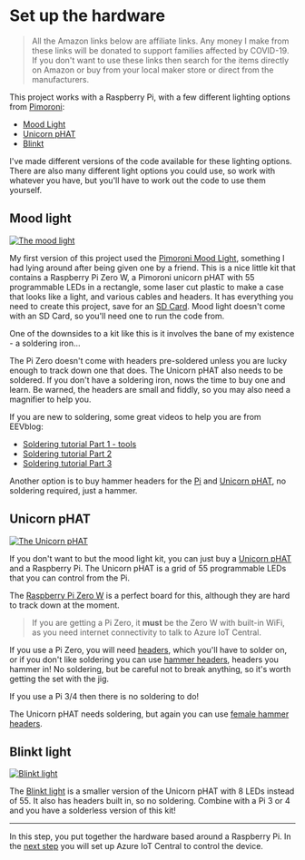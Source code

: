# Set up the  hardware

> All the Amazon links below are affiliate links. Any money I make from these links will be donated to support families affected by COVID-19. If you don't want to use these links then search for the items directly on Amazon or buy from your local maker store or direct from the manufacturers.

This project works with a Raspberry Pi, with a few different lighting options from [Pimoroni](https://shop.pimoroni.com):

* [Mood Light](https://amzn.to/2TMqckO)
* [Unicorn pHAT](https://amzn.to/2U02HUl)
* [Blinkt](https://shop.pimoroni.com/products/blinkt)

I've made different versions of the code available for these lighting options. There are also many different light options you could use, so work with whatever you have, but you'll have to work out the code to use them yourself.

## Mood light

[![The mood light](https://cdn.shopify.com/s/files/1/0174/1800/products/zero-w-kits-square-2_284x284.jpg?v=1488325554)](https://amzn.to/2TMqckO)

My first version of this project used the [Pimoroni Mood Light](https://amzn.to/2TMqckO), something I had lying around after being given one by a friend. This is a nice little kit that contains a Raspberry Pi Zero W, a Pimoroni unicorn pHAT with 55 programmable LEDs in a rectangle, some laser cut plastic to make a case that looks like a light, and various cables and headers. It has everything you need to create this project, save for an [SD Card](https://amzn.to/38L5VAk). Mood light doesn't come with an SD Card, so you'll need one to run the code from.

One of the downsides to a kit like this is it involves the bane of my existence - a soldering iron...

The Pi Zero doesn't come with headers pre-soldered unless you are lucky enough to track down one that does. The Unicorn pHAT also needs to be soldered. If you don't have a soldering iron, nows the time to buy one and learn. Be warned, the headers are small and fiddly, so you may also need a magnifier to help you.

If you are new to soldering, some great videos to help you are from EEVblog:

* [Soldering tutorial Part 1 - tools](https://youtu.be/J5Sb21qbpEQ)
* [Soldering tutorial Part 2](https://youtu.be/fYz5nIHH0iY)
* [Soldering tutorial Part 3](https://youtu.be/b9FC9fAlfQE)

Another option is to buy hammer headers for the [Pi](https://shop.pimoroni.com/products/gpio-hammer-header?variant=35643318026) and [Unicorn pHAT](https://shop.pimoroni.com/products/gpio-hammer-header?variant=35643317962), no soldering required, just a hammer.

## Unicorn pHAT

[![The Unicorn pHAT](https://cdn.shopify.com/s/files/1/0174/1800/products/blinkenlights-large-1_1024x1024_fa43c980-1fe2-4514-97f6-2d47e0fc9fb9_284x284.jpg?v=1539264278)](https://amzn.to/2U02HUl)

If you don't want to but the mood light kit, you can just buy a [Unicorn pHAT](https://amzn.to/2U02HUl) and a Raspberry Pi. The Unicorn pHAT is a grid of 55 programmable LEDs that you can control from the Pi.

The [Raspberry Pi Zero W](https://amzn.to/3cRtfj7) is a perfect board for this, although they are hard to track down at the moment.

> If you are getting a Pi Zero, it **must** be the Zero W with built-in WiFi, as you need internet connectivity to talk to Azure IoT Central.

If you use a Pi Zero, you will need [headers](https://amzn.to/2wV1uWh), which you'll have to solder on, or if you don't like soldering you can use [hammer headers](https://shop.pimoroni.com/products/gpio-hammer-header?variant=35643318026), headers you hammer in! No soldering, but be careful not to break anything, so it's worth getting the set with the jig.

If you use a Pi 3/4 then there is no soldering to do!

The Unicorn pHAT needs soldering, but again you can use [female hammer headers](https://shop.pimoroni.com/products/gpio-hammer-header?variant=35643317962).

## Blinkt light

[![Blinkt light](https://cdn.shopify.com/s/files/1/0174/1800/products/Blinkt_67c0ebde-d0ab-474f-be1a-3a05b1e35489_284x284.JPG?v=1495811024)](https://shop.pimoroni.com/products/blinkt)

The [Blinkt light](https://shop.pimoroni.com/products/blinkt) is a smaller version of the Unicorn pHAT with 8 LEDs instead of 55. It also has headers built in, so no soldering. Combine with a Pi 3 or 4 and you have a solderless version of this kit!

<hr>

In this step, you put together the hardware based around a Raspberry Pi. In the [next step](./configure-iot-central.md) you will set up Azure IoT Central to control the device.

